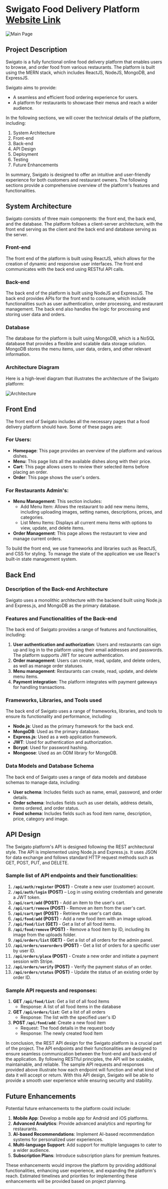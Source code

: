 # Swigato Food Delivery Platform [Website Link](https://food-delivery-app-frontend-krqb.onrender.com/)

![Main Page](images/mainpage.png)

## Project Description

Swigato is a fully functional online food delivery platform that enables users to browse, and order food from various restaurants. The platform is built using the MERN stack, which includes ReactJS, NodeJS, MongoDB, and ExpressJS.

Swigato aims to provide:
- A seamless and efficient food ordering experience for users.
- A platform for restaurants to showcase their menus and reach a wider audience.

In the following sections, we will cover the technical details of the platform, including:
1. System Architecture
2. Front-end
3. Back-end
4. API Design
5. Deployment
6. Testing
7. Future Enhancements

In summary, Swigato is designed to offer an intuitive and user-friendly experience for both customers and restaurant owners. The following sections provide a comprehensive overview of the platform's features and functionalities.

## System Architecture

Swigato consists of three main components: the front end, the back end, and the database. The platform follows a client-server architecture, with the front end serving as the client and the back end and database serving as the server.

### Front-end

The front end of the platform is built using ReactJS, which allows for the creation of dynamic and responsive user interfaces. The front end communicates with the back end using RESTful API calls.

### Back-end

The back end of the platform is built using NodeJS and ExpressJS. The back end provides APIs for the front end to consume, which include functionalities such as user authentication, order processing, and restaurant management. The back end also handles the logic for processing and storing user data and orders.

### Database

The database for the platform is built using MongoDB, which is a NoSQL database that provides a flexible and scalable data storage solution. MongoDB stores the menu items, user data, orders, and other relevant information.

### Architecture Diagram

Here is a high-level diagram that illustrates the architecture of the Swigato platform:

![Architecture](images/architecture.png)

## Front End

The front end of Swigato includes all the necessary pages that a food delivery platform should have. Some of these pages are:

### For Users:
- **Homepage**: This page provides an overview of the platform and various dishes. 
- **Menu**: This page lists all the available dishes along with their price.
- **Cart**: This page allows users to review their selected items before placing an order.
- **Order**: This page shows the user's orders.

### For Restaurants Admin's:
- **Menu Management**: This section includes:
    - Add Menu Item: Allows the restaurant to add new menu items, including uploading images, setting names, descriptions, prices, and categories.
    - List Menu Items: Displays all current menu items with options to view, update, and delete items.
- **Order Management**: This page allows the restaurant to view and manage current orders.


To build the front end, we use frameworks and libraries such as ReactJS, and CSS for styling. To manage the state of the application we use React's built-in state management system.

## Back End

### Description of the Back-end Architecture

Swigato uses a monolithic architecture with the backend built using Node.js and Express.js, and MongoDB as the primary database.

### Features and Functionalities of the Back-end

The back end of Swigato provides a range of features and functionalities, including:
1. **User authentication and authorization**: Users and restaurants can sign up and log in to the platform using their email addresses and passwords. The platform supports JWT for secure authentication.
2. **Order management**: Users can create, read, update, and delete orders, as well as manage order statuses.
3. **Menu management**: Restaurants can create, read, update, and delete menu items.
4. **Payment integration**: The platform integrates with payment gateways for handling transactions.

### Frameworks, Libraries, and Tools used

The back end of Swigato uses a range of frameworks, libraries, and tools to ensure its functionality and performance, including:
- **Node.js**: Used as the primary framework for the back end.
- **MongoDB**: Used as the primary database.
- **Express.js**: Used as a web application framework.
- **JWT**: Used for authentication and authorization.
- **Bcrypt**: Used for password hashing.
- **Mongoose**: Used as an ODM library for MongoDB.

### Data Models and Database Schema

The back end of Swigato uses a range of data models and database schemas to manage data, including:
- **User schema**: Includes fields such as name, email, password, and order details.
- **Order schema**: Includes fields such as user details, address details, items ordered, and order status.
- **Food schema**: Includes fields such as food item name, description, price, category and image.

## API Design

The Swigato platform's API is designed following the REST architectural style. The API is implemented using Node.js and Express.js. It uses JSON for data exchange and follows standard HTTP request methods such as GET, POST, PUT, and DELETE.

### Sample list of API endpoints and their functionalities:
1. **`/api/auth/register` (POST)** - Create a new user (customer) account.
2. **`/api/auth/login` (POST)** – Log in using existing credentials and generate a JWT token.
3. **`/api/cart/add` (POST)** - Add an item to the user's cart.
4. **`/api/cart/remove` (POST)** - Remove an item from the user's cart.
5. **`/api/cart/get` (POST)** - Retrieve the user's cart data.
6. **`/api/food/add` (POST)** - Add a new food item with an image upload.
7. **`/api/food/list` (GET)** - Get a list of all food items.
8. **`/api/food/remove` (POST)** - Remove a food item by ID, including its image from the uploads folder.
9. **`/api/orders/list` (GET)** - Get a list of all orders for the admin panel.
10. **`/api/orders/userorders` (POST)** - Get a list of orders for a specific user by user ID.
11. **`/api/orders/place` (POST)** - Create a new order and initiate a payment session with Stripe.
12. **`/api/orders/verify` (POST)** - Verify the payment status of an order.
13. **`/api/orders/status` (POST)** - Update the status of an existing order by order ID.

### Sample API requests and responses:

1. **GET `/api/food/list`**: Get a list of all food items
   * Response: A list of all food items in the database
2. **GET `/api/orders/list`**: Get a list of all orders 
   * Response: The list with the specified user's ID
3. **POST `/api/food/add`**: Create a new food item
   * Request: The food details in the request body
   * Response: The newly created food Item


In conclusion, the REST API design for the Swigato platform is a crucial part of the project. The API endpoints and their functionalities are designed to ensure seamless communication between the front-end and back-end of the application. By following RESTful principles, the API will be scalable, maintainable, and reliable. The sample API requests and responses provided above illustrate how each endpoint will function and what kind of data it will accept or return. With this API design, Swigato will be able to provide a smooth user experience while ensuring security and stability.

## Future Enhancements

Potential future enhancements to the platform could include:
1. **Mobile App**: Develop a mobile app for Android and iOS platforms.
2. **Advanced Analytics**: Provide advanced analytics and reporting for restaurants.
3. **AI-based Recommendations**: Implement AI-based recommendation systems for personalized user experiences.
4. **Multi-language Support**: Add support for multiple languages to cater to a wider audience.
5. **Subscription Plans**: Introduce subscription plans for premium features.

These enhancements would improve the platform by providing additional functionalities, enhancing user experience, and expanding the platform's reach. Estimated timelines and priorities for implementing these enhancements will be provided based on project planning.
